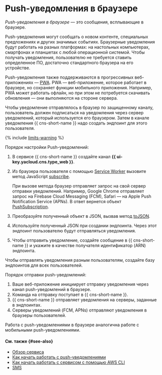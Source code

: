 # Push-уведомления в браузере

_Push-уведомления в браузере_ — это сообщения, всплывающие в браузере.

Push-уведомления могут сообщать о новом контенте, специальных предложениях и других значимых событиях. Браузерные уведомления будут работать на разных платформах: на настольных компьютерах, смартфонах и планшетах с любой операционной системой. Чтобы получать уведомления, пользователю не требуется ставить определенное ПО, достаточно стандартного браузера на его устройстве.

Push-уведомления также поддерживаются в прогрессивных веб-приложениях — [PWA](https://ru.wikipedia.org/wiki/Прогрессивное_веб-приложение). PWA — веб-приложение, которое работает в браузере, но сохраняет функции мобильного приложения. Например, PWA может работать офлайн, но при этом не потребуется скачивать обновления — они выполняются на стороне сервера.

Чтобы уведомление отправлялось в браузер по защищенному каналу, пользователь должен подписаться на уведомления через сервер уведомлений, который используется его браузером. Затем в канале уведомления {{ cns-short-name }} надо создать эндпоинт для этого пользователя.

{% include [limits-warning](../../_includes/notifications/limits-warning.md) %}

Порядок настройки Push-уведомлений:

1. В сервисе {{ cns-short-name }} создайте канал **{{ ui-key.yacloud.cns.type_web }}**.
1. Из браузера пользователя с помощью [Service Worker](https://developer.mozilla.org/ru/docs/Web/API/Service_Worker_API/Using_Service_Workers) вызовите метод JavaScript [subscribe](https://developer.mozilla.org/en-US/docs/Web/API/PushManager/subscribe#applications).

   При вызове метода браузер отправляет запрос на свой сервер отправки уведомлений. Например, Google Chrome отправляет запрос на Firebase Cloud Messaging (FCM), Safari — на Apple Push Notification Service (APNs). В ответ вернется объект [PushSubscription](https://developer.mozilla.org/en-US/docs/Web/API/PushSubscription).

1. Преобразуйте полученный объект в JSON, вызвав метод [toJSON](https://developer.mozilla.org/en-US/docs/Web/API/PushSubscription/toJSON).

1. Используйте полученный JSON при создании эндпоинта. Через этот эндпоинт пользователю будут отправляться уведомления.

1. Чтобы отправить уведомление, создайте сообщение в {{ cns-short-name }} и укажите в качестве получателя идентификатор (ARN) эндпоинта.

Чтобы отправлять уведомления разным пользователям, создайте базу эндпоинтов для всех пользователей.

Порядок отправки push-уведомлений:

1. Ваше веб-приложение инициирует отправку уведомления через канал push-уведомлений в браузере.
1. Команда на отправку поступает в {{ cns-short-name }}.
1. {{ cns-short-name }} отправляет уведомления на серверы, заданные в эндпоинтах.
1. Серверы уведомлений (FCM, APNs) отправляют уведомления в браузеры пользователей.

Работа с push-уведомлениями в браузере аналогична работе с мобильными push-уведомлениями.

#### См. также {#see-also}

* [Обзор сервиса](index.md)
* [Как начать работать с push-уведомлениями](../quickstart-push.md)
* [Как начать работать с сервисом с помощью AWS CLI](../tools/aws-cli.md)
* [SMS](sms.md)